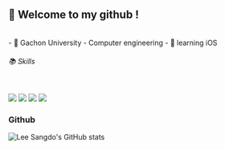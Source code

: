 

## 👋 Welcome to my github ! 
<br>
- 🏫 Gachon University - Computer engineering 
- 🍎 learning iOS
<h6>📚 Skills</h6></div>
<div> 
  <br>
  <img src="https://img.shields.io/badge/java-007396?style=for-the-badge&logo=java&logoColor=white">
  <img src="https://img.shields.io/badge/swift-F05138?style=for-the-badge&logo=Swift&logoColor=white">
  <img src="https://img.shields.io/badge/AndroidStudio-3DDC84?style=for-the-badge&logo=AndroidStudio&logoColor=white">
  <img src="https://img.shields.io/badge/xcode-147EFB?style=for-the-badge&logo=xcode&logoColor=white">
  <br>
</div>

### Github
![Lee Sangdo's GitHub stats](https://github-readme-stats.vercel.app/api?username=SANGDOLEE&show_icons=true&theme=radical)
